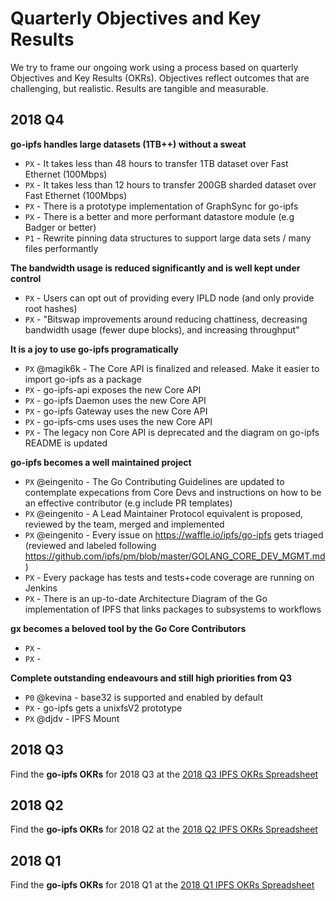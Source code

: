 # Quarterly Objectives and Key Results

We try to frame our ongoing work using a process based on quarterly Objectives and Key Results (OKRs). Objectives reflect outcomes that are challenging, but realistic. Results are tangible and measurable.

## 2018 Q4

**go-ipfs handles large datasets (1TB++) without a sweat**
- `PX` - It takes less than 48 hours to transfer 1TB dataset over Fast Ethernet (100Mbps)
- `PX` - It takes less than 12 hours to transfer 200GB sharded dataset over Fast Ethernet (100Mbps)
- `PX` - There is a prototype implementation of GraphSync for go-ipfs
- `PX` - There is a better and more performant datastore module (e.g Badger or better)
- `P1` - Rewrite pinning data structures to support large data sets / many files performantly

**The bandwidth usage is reduced significantly and is well kept under control**
- `PX` - Users can opt out of providing every IPLD node (and only provide root hashes)
- `PX` - "Bitswap improvements around reducing chattiness, decreasing bandwidth usage (fewer dupe blocks), and increasing throughput"

**It is a joy to use go-ipfs programatically**
- `PX` @magik6k - The Core API is finalized and released. Make it easier to import go-ipfs as a package
- `PX` - go-ipfs-api exposes the new Core API
- `PX` - go-ipfs Daemon uses the new Core API
- `PX` - go-ipfs Gateway uses the new Core API
- `PX` - go-ipfs-cms uses uses the new Core API
- `PX` - The legacy non Core API is deprecated and the diagram on go-ipfs README is updated

**go-ipfs becomes a well maintained project**
- `PX` @eingenito - The Go Contributing Guidelines are updated to contemplate expecations from Core Devs and instructions on how to be an effective contributor (e.g include PR templates)
- `PX` @eingenito - A Lead Maintainer Protocol equivalent is proposed, reviewed by the team, merged and implemented
- `PX` @eingenito - Every issue on https://waffle.io/ipfs/go-ipfs gets triaged (reviewed and labeled following https://github.com/ipfs/pm/blob/master/GOLANG_CORE_DEV_MGMT.md)
- `PX` - Every package has tests and tests+code coverage are running on Jenkins
- `PX` - There is an up-to-date Architecture Diagram of the Go implementation of IPFS that links packages to subsystems to workflows

**gx becomes a beloved tool by the Go Core Contributors**
- `PX` - 
- `PX` - 

**Complete outstanding endeavours and still high priorities from Q3**
- `P0` @kevina - base32 is supported and enabled by default
- `PX` - go-ipfs gets a unixfsV2 prototype
- `PX` @djdv - IPFS Mount

## 2018 Q3

Find the **go-ipfs OKRs** for 2018 Q3 at the [2018 Q3 IPFS OKRs Spreadsheet](https://docs.google.com/spreadsheets/d/19vjigg4locq4fO6JXyobS2yTx-k-fSzlFM5ngZDPDbQ/edit#gid=274358435)

## 2018 Q2

Find the **go-ipfs OKRs** for 2018 Q2 at the [2018 Q2 IPFS OKRs Spreadsheet](https://docs.google.com/spreadsheets/d/1xIhKROxFlsY9M9on37D5rkbSsm4YtjRQvG2unHScApA/edit#gid=274358435)

## 2018 Q1

Find the **go-ipfs OKRs** for 2018 Q1 at the [2018 Q1 IPFS OKRs Spreadsheet](https://docs.google.com/spreadsheets/u/1/d/1clB-W489rJpbOEs2Q7Q2Jf1WMXHQxXgccBcUJS9QTiI/edit#gid=2079514081)
